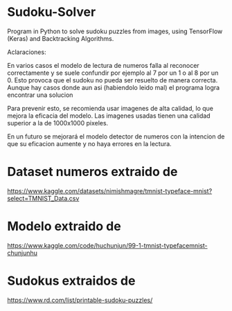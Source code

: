 # Sudoku-Solver
Program in Python to solve sudoku puzzles from images, using TensorFlow (Keras) and Backtracking Algorithms.

Aclaraciones:

En varios casos el modelo de lectura de numeros falla al reconocer correctamente
 y se suele confundir por ejemplo al 7 por un 1 o al 8 por un 0.
Esto provoca que el sudoku no pueda ser resuelto de manera correcta. Aunque
 hay casos donde aun asi (habiendolo leido mal) el programa logra encontrar una
 solucion

Para prevenir esto, se recomienda usar imagenes de alta calidad, lo que mejora
 la eficacia del modelo. Las imagenes usadas tienen una calidad superior a la
 de 1000x1000 pixeles.

En un futuro se mejorará el modelo detector de numeros con la intencion de que
 su eficacion aumente y no haya errores en la lectura.

# Dataset numeros extraido de 
https://www.kaggle.com/datasets/nimishmagre/tmnist-typeface-mnist?select=TMNIST_Data.csv

# Modelo extraido de 
https://www.kaggle.com/code/huchunjun/99-1-tmnist-typefacemnist-chunjunhu

# Sudokus extraidos de
https://www.rd.com/list/printable-sudoku-puzzles/
